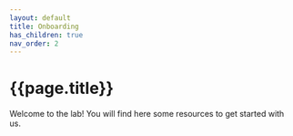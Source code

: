 ```yaml
---
layout: default
title: Onboarding
has_children: true
nav_order: 2
---
```


# {{page.title}}

Welcome to the lab! You will find here some resources to get started with us.